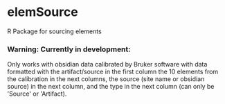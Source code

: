 # elemSource
R Package for sourcing elements

### Warning: Currently in development:
Only works with obsidian data calibrated by Bruker software with data formatted 
with the artifact/source in the first column the 10 elements from the calibration in 
the next columns, the source (site name or obsidian source) in the next column, and
the type in the next column (can only be 'Source' or 'Artifact).
